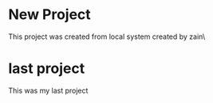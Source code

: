 # New Project
This project was created from local system
created by zain\

# last project
This was my last project


